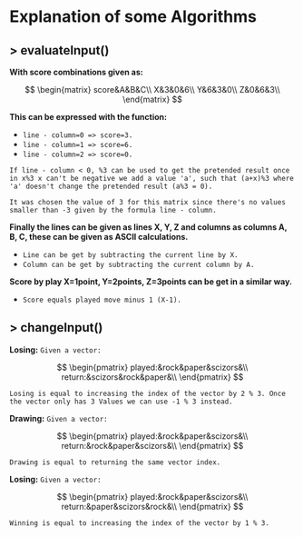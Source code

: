 # Explanation of some Algorithms

## > evaluateInput()
**With score combinations given as:**

$$
\begin{matrix}
score&A&B&C\\
X&3&0&6\\
Y&6&3&0\\
Z&0&6&3\\
\end{matrix}
$$

**This can be expressed with the function:**
* `line - column=0 => score=3.`
* `line - column=1 => score=6.`
* `line - column=2 => score=0.`

`If line - column < 0, %3 can be used to get the pretended result once in x%3 x can't be negative we add a value 'a', such that (a+x)%3 where 'a' doesn't change the pretended result (a%3 = 0).`

`It was chosen the value of 3 for this matrix since there's no values smaller than -3 given by the formula line - column.`

**Finally the lines can be given as lines X, Y, Z and columns as columns
A, B, C, these can be given as ASCII calculations.**
* `Line can be get by subtracting the current line by X.`
* `Column can be get by subtracting the current column by A.`

**Score by play X=1point, Y=2points, Z=3points can be get in a similar way.**
* `Score equals played move minus 1 (X-1).`

## > changeInput()
**Losing:**
`Given a vector: `

$$
\begin{pmatrix}
played:&rock&paper&scizors&\\
return:&scizors&rock&paper&\\
\end{pmatrix}
$$

`Losing is equal to increasing the index of the vector by 2 % 3. Once the vector only has 3 Values we can use -1 % 3 instead.`

**Drawing:**
`Given a vector: `

$$
\begin{pmatrix}
played:&rock&paper&scizors&\\
return:&rock&paper&scizors&\\
\end{pmatrix}
$$

`Drawing is equal to returning the same vector index.`

**Losing:**
`Given a vector: `

$$
\begin{pmatrix}
played:&rock&paper&scizors&\\
return:&paper&scizors&rock&\\
\end{pmatrix}
$$

`Winning is equal to increasing the index of the vector by 1 % 3.`